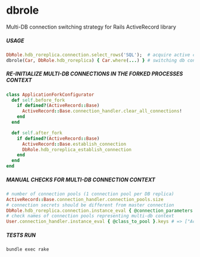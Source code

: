 # dbrole
Multi-DB connection switching strategy for Rails ActiveRecord library

##### USAGE
```ruby
DbRole.hdb_roreplica.connection.select_rows('SQL');  # acquire active connection from replica connection pool
dbrole(Car, DbRole.hdb_roreplica) { Car.where(...) } # switching db connection pool for Car klass mapping
```

##### RE-INITIALIZE MULTI-DB CONNECTIONS IN THE FORKED PROCESSES CONTEXT
```ruby
class ApplicationForkConfigurator
  def self.before_fork
    if defined?(ActiveRecord::Base)
      ActiveRecord::Base.connection_handler.clear_all_connections!
    end
  end

  def self.after_fork
    if defined?(ActiveRecord::Base)
      ActiveRecord::Base.establish_connection
      DbRole.hdb_roreplica_establish_connection
    end
  end
end
```

##### MANUAL CHECKS FOR MULTI-DB CONNECTION CONTEXT
```ruby
# number of connection pools (1 connection pool per DB replica)
ActiveRecord::Base.connection_handler.connection_pools.size
# connection secrets should be different from master connection
DbRole.hdb_roreplica.connection.instance_eval { @connection_parameters }
# check names of connection pools representing multi-db context
User.connection_handler.instance_eval { @class_to_pool }.keys # => ["ActiveRecord::Base", "HdbRoReplica"]
```

##### TESTS RUN
```
bundle exec rake
```
